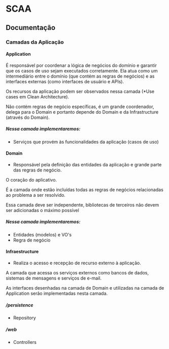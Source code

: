 # SCAA

## Documentação

### Camadas da Aplicação

#### Application

É responsável por coordenar a lógica de negócios do domínio e garantir que os casos de uso sejam executados corretamente. Ela atua como um intermediário entre o domínio (que contém as regras de negócios) e as interfaces externas (como interfaces de usuário e APIs).

Os recursos da aplicação podem ser observados nessa
camada (*Use cases em Clean Architecture).

Não contém regras de negócio específicas, é um grande
coordenador, delega para o Domain e portanto depende do
Domain e da Infrastructure (através do Domain).

##### Nessa camada implementaremos:

- Serviços que provém às funcionalidades da aplicação (casos de uso)

#### Domain

- Responsável pela definição das entidades da aplicação e grande parte das regras de negócio.

O coração do aplicativo.

É a camada onde estão incluídas todas as regras de
negócios relacionadas ao problema a ser resolvido.

Essa camada deve ser independente, bibliotecas de
terceiros não devem ser adicionadas o máximo possível

##### Nessa camada implementaremos:
- Entidades (modelos) e VO's
- Regra de negócio

#### Infraestructure

- Realiza o acesso e recepção de recurso externo à aplicação.

A camada que acessa os serviços externos como bancos de
dados, sistemas de mensagens e serviços de e-mail.

As interfaces desenhadas na camada de Domain e
utilizadas na camada de Application serão implementadas
nesta camada.

##### /persistence

- Repository

##### /web

- Controllers



